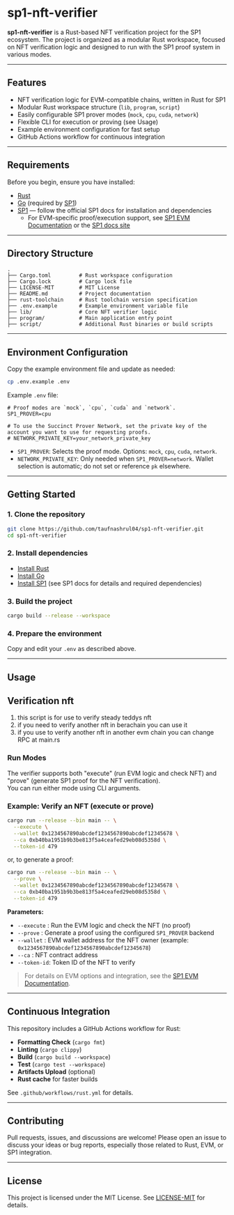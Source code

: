 # sp1-nft-verifier

**sp1-nft-verifier** is a Rust-based NFT verification project for the SP1 ecosystem. The project is organized as a modular Rust workspace, focused on NFT verification logic and designed to run with the SP1 proof system in various modes.

---

## Features

- NFT verification logic for EVM-compatible chains, written in Rust for SP1
- Modular Rust workspace structure (`lib`, `program`, `script`)
- Easily configurable SP1 prover modes (`mock`, `cpu`, `cuda`, `network`)
- Flexible CLI for execution or proving (see Usage)
- Example environment configuration for fast setup
- GitHub Actions workflow for continuous integration

---

## Requirements

Before you begin, ensure you have installed:

- [Rust](https://www.rust-lang.org/tools/install)
- [Go](https://go.dev/doc/install) (required by [SP1](https://github.com/succinctlabs/sp1))
- [SP1](https://github.com/succinctlabs/sp1) — follow the official SP1 docs for installation and dependencies  
  - For EVM-specific proof/execution support, see [SP1 EVM Documentation](https://github.com/succinctlabs/sp1/blob/main/docs/evm.md) or the [SP1 docs site](https://docs.succinct.xyz/docs/sp1/evm/overview)

---

## Directory Structure

```
.
├── Cargo.toml         # Rust workspace configuration
├── Cargo.lock         # Cargo lock file
├── LICENSE-MIT        # MIT License
├── README.md          # Project documentation
├── rust-toolchain     # Rust toolchain version specification
├── .env.example       # Example environment variable file
├── lib/               # Core NFT verifier logic
├── program/           # Main application entry point
├── script/            # Additional Rust binaries or build scripts
```

---

## Environment Configuration

Copy the example environment file and update as needed:
```bash
cp .env.example .env
```

Example `.env` file:
```
# Proof modes are `mock`, `cpu`, `cuda` and `network`.
SP1_PROVER=cpu

# To use the Succinct Prover Network, set the private key of the account you want to use for requesting proofs.
# NETWORK_PRIVATE_KEY=your_network_private_key
```

- `SP1_PROVER`: Selects the proof mode. Options: `mock`, `cpu`, `cuda`, `network`.
- `NETWORK_PRIVATE_KEY`: Only needed when `SP1_PROVER=network`. Wallet selection is automatic; do not set or reference `pk` elsewhere.

---

## Getting Started

### 1. Clone the repository

```bash
git clone https://github.com/taufnashrul04/sp1-nft-verifier.git
cd sp1-nft-verifier
```

### 2. Install dependencies

- [Install Rust](https://www.rust-lang.org/tools/install)
- [Install Go](https://go.dev/doc/install)
- [Install SP1](https://github.com/succinctlabs/sp1) (see SP1 docs for details and required dependencies)

### 3. Build the project

```bash
cargo build --release --workspace
```

### 4. Prepare the environment

Copy and edit your `.env` as described above.

---

## Usage

## Verification nft
1. this script is for use to verify steady teddys nft
2. if you need to verify another nft in berachain you can use it
3. if you use to verify another nft in another evm chain you can change RPC at main.rs

### Run Modes

The verifier supports both "execute" (run EVM logic and check NFT) and "prove" (generate SP1 proof for the NFT verification).  
You can run either mode using CLI arguments.

### Example: Verify an NFT (execute or prove)

```bash
cargo run --release --bin main -- \
  --execute \
  --wallet 0x1234567890abcdef1234567890abcdef12345678 \
  --ca 0xb40ba1951b9b3be813f5a4ceafed29eb08d5358d \
  --token-id 479
```

or, to generate a proof:

```bash
cargo run --release --bin main -- \
  --prove \
  --wallet 0x1234567890abcdef1234567890abcdef12345678 \
  --ca 0xb40ba1951b9b3be813f5a4ceafed29eb08d5358d \
  --token-id 479
```

**Parameters:**
- `--execute` : Run the EVM logic and check the NFT (no proof)
- `--prove`   : Generate a proof using the configured `SP1_PROVER` backend
- `--wallet`  : EVM wallet address for the NFT owner (example: `0x1234567890abcdef1234567890abcdef12345678`)
- `--ca`      : NFT contract address
- `--token-id`: Token ID of the NFT to verify

> For details on EVM options and integration, see the [SP1 EVM Documentation](https://docs.succinct.xyz/docs/sp1/evm/overview).

---

## Continuous Integration

This repository includes a GitHub Actions workflow for Rust:

- **Formatting Check** (`cargo fmt`)
- **Linting** (`cargo clippy`)
- **Build** (`cargo build --workspace`)
- **Test** (`cargo test --workspace`)
- **Artifacts Upload** (optional)
- **Rust cache** for faster builds

See `.github/workflows/rust.yml` for details.

---

## Contributing

Pull requests, issues, and discussions are welcome! Please open an issue to discuss your ideas or bug reports, especially those related to Rust, EVM, or SP1 integration.

---

## License

This project is licensed under the MIT License. See [LICENSE-MIT](LICENSE-MIT) for details.
